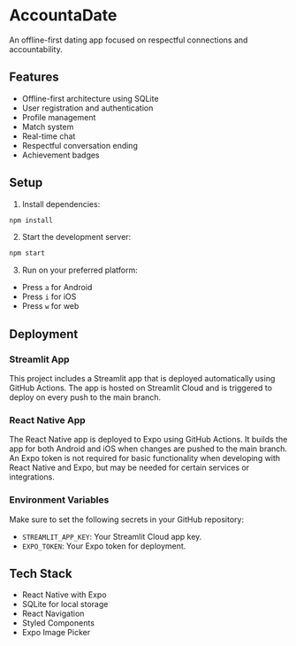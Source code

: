 # AccountaDate

An offline-first dating app focused on respectful connections and accountability.

## Features

- Offline-first architecture using SQLite
- User registration and authentication
- Profile management
- Match system
- Real-time chat
- Respectful conversation ending
- Achievement badges

## Setup

1. Install dependencies:
```bash
npm install
```

2. Start the development server:
```bash
npm start
```

3. Run on your preferred platform:
- Press `a` for Android
- Press `i` for iOS
- Press `w` for web

## Deployment

### Streamlit App
This project includes a Streamlit app that is deployed automatically using GitHub Actions. The app is hosted on Streamlit Cloud and is triggered to deploy on every push to the main branch.

### React Native App
The React Native app is deployed to Expo using GitHub Actions. It builds the app for both Android and iOS when changes are pushed to the main branch. An Expo token is not required for basic functionality when developing with React Native and Expo, but may be needed for certain services or integrations.

### Environment Variables
Make sure to set the following secrets in your GitHub repository:
- `STREAMLIT_APP_KEY`: Your Streamlit Cloud app key.
- `EXPO_TOKEN`: Your Expo token for deployment.

## Tech Stack

- React Native with Expo
- SQLite for local storage
- React Navigation
- Styled Components
- Expo Image Picker
